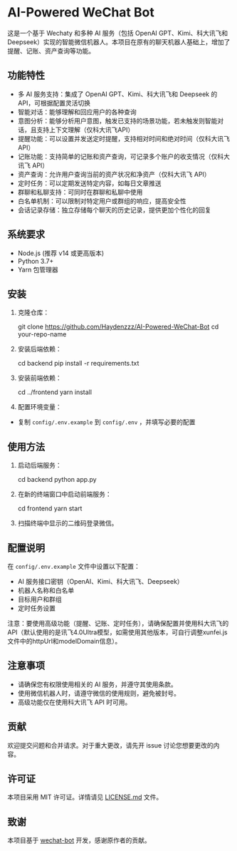 # AI-Powered WeChat Bot

这是一个基于 Wechaty 和多种 AI 服务（包括 OpenAI GPT、Kimi、科大讯飞和 Deepseek）实现的智能微信机器人。本项目在原有的聊天机器人基础上，增加了提醒、记账、资产查询等功能。

## 功能特性

- 多 AI 服务支持：集成了 OpenAI GPT、Kimi、科大讯飞和 Deepseek 的 API，可根据配置灵活切换
- 智能对话：能够理解和回应用户的各种查询
- 意图分析：能够分析用户意图，触发已支持的场景功能，若未触发则智能对话，且支持上下文理解（仅科大讯飞API）
- 提醒功能：可以设置并发送定时提醒，支持相对时间和绝对时间（仅科大讯飞 API）
- 记账功能：支持简单的记账和资产查询，可记录多个账户的收支情况（仅科大讯飞 API）
- 资产查询：允许用户查询当前的资产状况和净资产（仅科大讯飞 API）
- 定时任务：可以定期发送特定内容，如每日文章推送
- 群聊和私聊支持：可同时在群聊和私聊中使用
- 白名单机制：可以限制对特定用户或群组的响应，提高安全性
- 会话记录存储：独立存储每个聊天的历史记录，提供更加个性化的回复

## 系统要求

- Node.js (推荐 v14 或更高版本)
- Python 3.7+
- Yarn 包管理器

## 安装

1. 克隆仓库：

   git clone https://github.com/Haydenzzz/AI-Powered-WeChat-Bot
   cd your-repo-name

2. 安装后端依赖：

   cd backend
   pip install -r requirements.txt

3. 安装前端依赖：

   cd ../frontend
   yarn install

4. 配置环境变量：
- 复制 `config/.env.example` 到 `config/.env` ，并填写必要的配置

## 使用方法

1. 启动后端服务：

   cd backend
   python app.py

2. 在新的终端窗口中启动前端服务：

   cd frontend
   yarn start

3. 扫描终端中显示的二维码登录微信。

## 配置说明

在 `config/.env.example` 文件中设置以下配置：
- AI 服务接口密钥（OpenAI、Kimi、科大讯飞、Deepseek）
- 机器人名称和白名单
- 目标用户和群组
- 定时任务设置

注意：要使用高级功能（提醒、记账、定时任务），请确保配置并使用科大讯飞的 API（默认使用的是讯飞4.0Ultra模型，如需使用其他版本，可自行调整xunfei.js文件中的httpUrl和modelDomain信息）。

## 注意事项

- 请确保您有权限使用相关的 AI 服务，并遵守其使用条款。
- 使用微信机器人时，请遵守微信的使用规则，避免被封号。
- 高级功能仅在使用科大讯飞 API 时可用。

## 贡献

欢迎提交问题和合并请求。对于重大更改，请先开 issue 讨论您想要更改的内容。

## 许可证

本项目采用 MIT 许可证。详情请见 [LICENSE.md](LICENSE.md) 文件。

## 致谢

本项目基于 [wechat-bot](https://github.com/wangrongding/wechat-bot) 开发，感谢原作者的贡献。